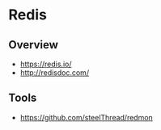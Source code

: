 # Redis


## Overview

- https://redis.io/
- http://redisdoc.com/


## Tools

- https://github.com/steelThread/redmon
